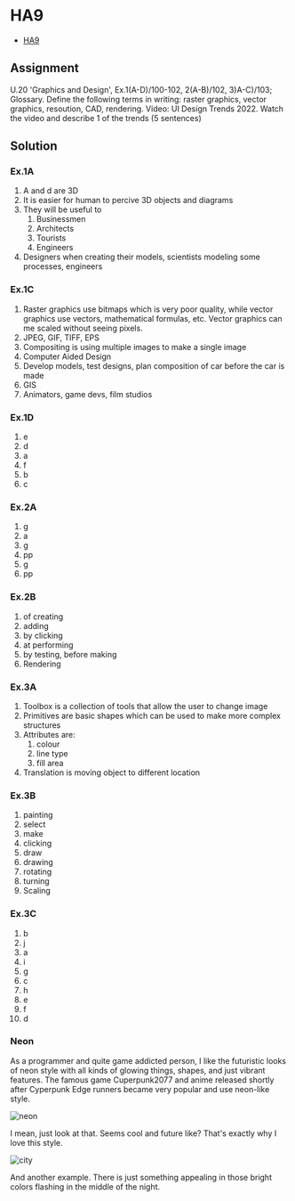 # HA9

- [HA9](#ha9)

## Assignment

U.20 'Graphics and Design',  Ex.1(A-D)/100-102,  2(A-B)/102,   3)A-C)/103;
Glossary.  Define the following terms in writing: raster graphics, vector graphics, resoution, CAD, rendering.
Video: UI Design Trends 2022.   Watch the video and describe 1 of the trends (5 sentences)

## Solution

### Ex.1A

1. A and d are 3D
2. It is easier for human to percive 3D objects and diagrams
3. They will be useful to
   1. Businessmen
   2. Architects
   3. Tourists
   4. Engineers
4. Designers when creating their models, scientists modeling some processes, engineers

### Ex.1C

1. Raster graphics use bitmaps which is very poor quality, while vector graphics use vectors, mathematical formulas, etc. Vector graphics can me scaled without seeing pixels.
2. JPEG, GIF, TIFF, EPS
3. Compositing is using multiple images to make a single image
4. Computer Aided Design
5. Develop models, test designs, plan composition of car before the car is made
6. GIS
7. Animators, game devs, film studios

### Ex.1D

1. e
2. d
3. a
4. f
5. b
6. c

### Ex.2A

1. g
2. a
3. g
4. pp
5. g
6. pp

### Ex.2B

1. of creating
2. adding
3. by clicking
4. at performing
5. by testing, before making
6. Rendering

### Ex.3A

1. Toolbox is a collection of tools that allow the user to change image
2. Primitives are basic shapes which can be used to make more complex structures
3. Attributes are:
   1. colour
   2. line type
   3. fill area
4. Translation is moving object to different location

### Ex.3B

1. painting
2. select
3. make
4. clicking
5. draw
6. drawing
7. rotating
8. turning
9. Scaling

### Ex.3C

1. b
2. j
3. a
4. i
5. g
6. c
7. h
8. e
9. f
10. d

### Neon

As a programmer and quite game addicted person, I like the futuristic looks of neon style with all kinds of glowing things, shapes, and just vibrant features. The famous game Cuperpunk2077 and anime released shortly after Cyperpunk Edge runners became very popular and use neon-like style.

![neon](https://www.valsador.hu/wp-content/uploads/2019/12/2.jpg)

I mean, just look at that. Seems cool and future like? That's exactly why I love this style.

![city](https://images.hdqwalls.com/download/my-city-gx-1920x1080.jpg)

And another example. There is just something appealing in those bright colors flashing in the middle of the night.
